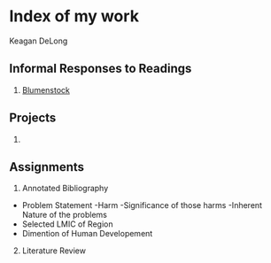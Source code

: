 # Index of my work

Keagan DeLong
## Informal Responses to Readings

1. [Blumenstock](https://github.com/kndelong/workshop/blob/master/blumenstock.md)

## Projects

1. 

## Assignments

 1. Annotated Bibliography
  - Problem Statement
    -Harm
    -Significance of those harms
    -Inherent Nature of the problems
  - Selected LMIC of Region
  - Dimention of Human Developement
  
 2. Literature Review
